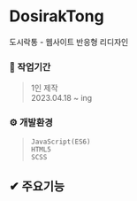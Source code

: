 # DosirakTong
도시락통 - 웹사이트 반응형 리디자인

### 💼 작업기간
> 1인 제작 <br/>
  2023.04.18 ~ ing
  
### ⚙ 개발환경
> `JavaScript(ES6)` <br/>
  `HTML5` <br/>
  `SCSS`

## ✔ 주요기능
